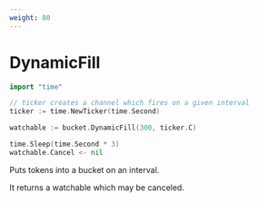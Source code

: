 ```yaml
---
weight: 80
---
```


# DynamicFill
 
```go
import "time"

// ticker creates a channel which fires on a given interval
ticker := time.NewTicker(time.Second)

watchable := bucket.DynamicFill(300, ticker.C)

time.Sleep(time.Second * 3)
watchable.Cancel <- nil
``` 

Puts tokens into a bucket on an interval.

It returns a watchable which may be canceled.